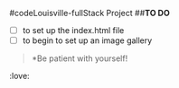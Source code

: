 #codeLouisville-fullStack Project
##**TO DO**
- [ ] to set up the index.html file
- [ ] to begin to set up an image gallery

>*Be patient with yourself! 

:love:
